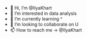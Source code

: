 - 👋 Hi, I’m @IlyaKhart
- 👀 I’m interested in data analysis
- 🌱 I’m currently learning ^
- 💞️ I’m looking to collaborate on U
- 📫 How to reach me -> @IlyaKhart

<!---
IlyaKhart/IlyaKhart is a ✨ special ✨ repository because its `README.md` (this file) appears on your GitHub profile.
You can click the Preview link to take a look at your changes.
--->
